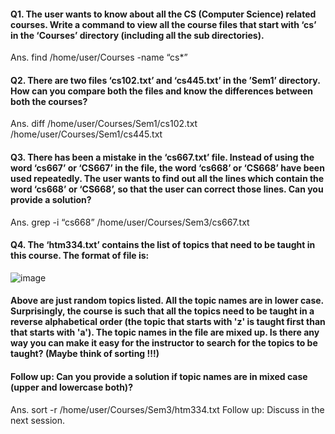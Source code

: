 #### Q1. The user wants to know about all the CS (Computer Science) related courses. Write a command to view all the course files that start with ‘cs’ in the ‘Courses’ directory (including all the sub directories).
Ans. find /home/user/Courses -name “cs*”

#### Q2. There are two files ‘cs102.txt’ and ‘cs445.txt’ in the ’Sem1’ directory. How can you compare both the files and know the differences between both the courses?
Ans. diff /home/user/Courses/Sem1/cs102.txt    /home/user/Courses/Sem1/cs445.txt

#### Q3. There has been a mistake in the ‘cs667.txt’ file. Instead of using the word ‘cs667’ or ‘CS667’ in the file, the word ‘cs668’ or ‘CS668’ have been used repeatedly. The user wants to find out all the lines which contain the word ‘cs668’ or ‘CS668’, so that the user can correct those lines. Can you provide a solution?
Ans. grep -i “cs668” /home/user/Courses/Sem3/cs667.txt

#### Q4. The ‘htm334.txt’ contains the list of topics that need to be taught in this course. The format of file is:
 ![image](https://github.com/pratham-garg-456/OPS145-SLG/assets/81003075/e59662e3-f2be-405d-aee9-e2e2499b73b5)

#### Above are just random topics listed. All the topic names are in lower case. Surprisingly, the course is such that all the topics need to be taught in a reverse alphabetical order (the topic that starts with 'z' is taught first than that starts with 'a'). The topic names in the file are mixed up. Is there any way you can make it easy for the instructor to search for the topics to be taught? (Maybe think of sorting !!!)
#### Follow up: Can you provide a solution if topic names are in mixed case (upper and lowercase both)?

Ans. sort -r /home/user/Courses/Sem3/htm334.txt
Follow up: Discuss in the next session.
